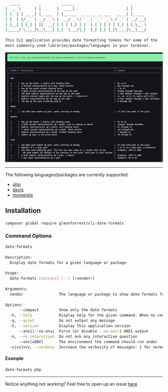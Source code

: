 ```bash
  _____        _         ______                         _       
|  __ \      | |       |  ____|                       | |      
| |  | | __ _| |_ ___  | |__ ___  _ __ _ __ ___   __ _| |_ ___ 
| |  | |/ _` | __/ _ \ |  __/ _ \| '__| '_ ` _ \ / _` | __/ __|
| |__| | (_| | ||  __/ | | | (_) | |  | | | | | | (_| | |_\__ \
|_____/ \__,_|\__\___| |_|  \___/|_|  |_| |_| |_|\__,_|\__|___/

This CLI application provides date formatting tokens for some of the
most commonly used libraries/packages/languages in your terminal. 
```

<img src="https://github.com/glennforrest/cli-date-formats/blob/main/assets/date-formats%20example%20output.png" />

---

The following languages/packages are currently supported:
* [php](https://www.php.net/manual/en/datetime.format.php)
* [dayjs](https://day.js.org/docs/en/display/format)
* [momentjs](https://momentjs.com/docs/#/displaying/)
<!-- todo - put a screenshot of how it looks in here -->


## Installation
`composer global require glennforrest/cli-date-formats`

### Command Options
```bash
date-formats

Description:
  Display date formats for a given language or package

Usage:
  date-formats [options] [--] [<vendor>]

Arguments:
  vendor                The language or package to show date formats for

Options:
      --compact         Show only the date formats
  -h, --help            Display help for the given command. When no command is given display help for the date-formats command
  -q, --quiet           Do not output any message
  -V, --version         Display this application version
      --ansi|--no-ansi  Force (or disable --no-ansi) ANSI output
  -n, --no-interaction  Do not ask any interactive question
      --env[=ENV]       The environment the command should run under
  -v|vv|vvv, --verbose  Increase the verbosity of messages: 1 for normal output, 2 for more verbose output and 3 for debug
```

#### Example

```bash
date-formats php
```
---

Notice anything not working? Feel free to open up an issue [here](https://github.com/glennforrest/cli-date-formats/issues/new)
